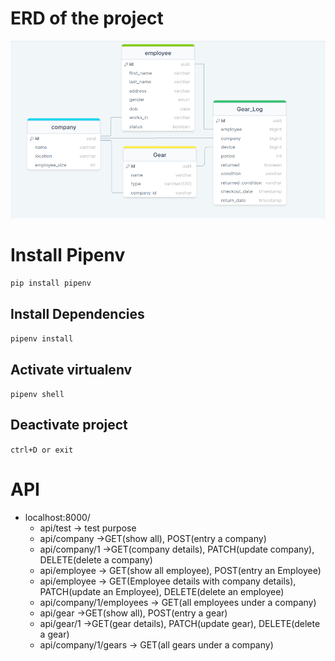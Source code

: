 # ERD of the project

![Different Relational Table](./content/assets_tracker_erd.png)

# Install Pipenv

`pip install pipenv`

## Install Dependencies

`pipenv install`

## Activate virtualenv

`pipenv shell`

## Deactivate project

`ctrl+D or exit`

# API

- localhost:8000/
  - api/test -> test purpose
  - api/company ->GET(show all), POST(entry a company)
  - api/company/1 ->GET(company details), PATCH(update company), DELETE(delete a company)
  - api/employee -> GET(show all employee), POST(entry an Employee)
  - api/employee -> GET(Employee details with company details), PATCH(update an Employee), DELETE(delete an employee)
  - api/company/1/employees -> GET(all employees under a company)
  - api/gear ->GET(show all), POST(entry a gear)
  - api/gear/1 ->GET(gear details), PATCH(update gear), DELETE(delete a gear)
  - api/company/1/gears -> GET(all gears under a company)
